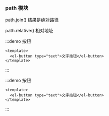 ### path 模块

path.join() 结果是绝对路径

path.relative() 相对地址




:::demo 按钮
```vue
<template>
  <el-button type="text">文字按钮</el-button>
</template>
```
:::


:::demo 按钮
```vue
<template>
  <el-button type="text">文字按钮</el-button>
</template>
```
:::

